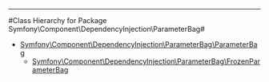 - - -

#Class Hierarchy for Package Symfony\Component\DependencyInjection\ParameterBag#<ul>
<li><a href="">Symfony\Component\DependencyInjection\ParameterBag\ParameterBag</a><ul>
<li><a href="">Symfony\Component\DependencyInjection\ParameterBag\FrozenParameterBag</a></li>
</ul>
</li>
</ul>

